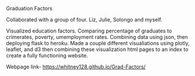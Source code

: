 Graduation Factors

Collaborated with a group of four. Liz, Julie, Solongo and myself.

Visualized education factors. Comparing percentage of graduates to crimerates, poverty, umemployment rates. Combining data using json, then deploying flask to heroku. Made a couple different visualiations using plotly, leaflet, and d3 then combining these visualization html pages to an index to create a fully functioning website.

Webpage link- https://whitney128.github.io/Grad-Factors/
